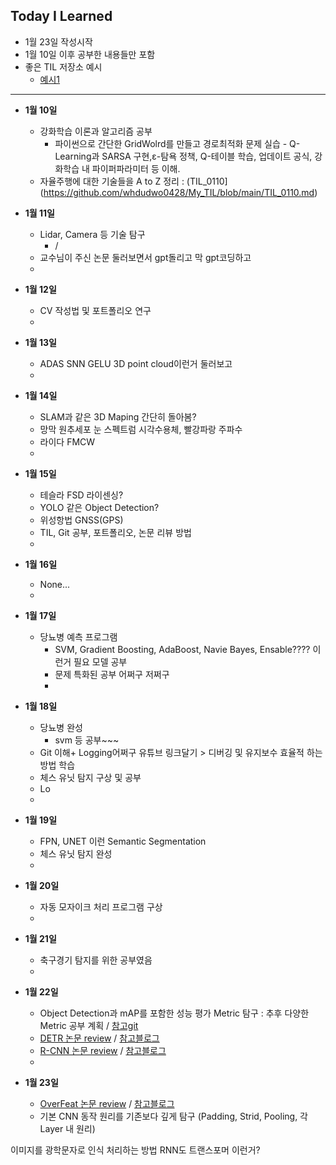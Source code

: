 ## Today I Learned
- 1월 23일 작성시작
- 1월 10일 이후 공부한 내용들만 포함
- 좋은 TIL 저장소 예시
    - [예시1](https://github.com/Highjune/TIL)

---
- **1월 10일**
    - 강화학습 이론과 알고리즘 공부
        - 파이썬으로 간단한 GridWolrd를 만들고 경로최적화 문제 실습
              - Q-Learning과 SARSA 구현,ε-탐욕 정책, Q-테이블 학습, 업데이트 공식, 강화학습 내 파이퍼파라미터 등 이해.
    - 자율주행에 대한 기술들을 A to Z 정리 : (TIL_0110](https://github.com/whdudwo0428/My_TIL/blob/main/TIL_0110.md)
          
- **1월 11일**
    - Lidar, Camera 등 기술 탐구
        - /
    - 교수님이 주신 논문 둘러보면서 gpt돌리고 막 gpt코딩하고
    - 
- **1월 12일**
    - CV 작성법 및 포트폴리오 연구
    - 
- **1월 13일**
    - ADAS SNN GELU 3D point cloud이런거 둘러보고
    - 
- **1월 14일**
    - SLAM과 같은 3D Maping 간단히 돌아봄?
    - 망막 원추세포 눈 스펙트럼 시각수용체, 빨강파랑 주파수
    - 라이다 FMCW
    - 
- **1월 15일**
    - 테슬라 FSD 라이센싱?
    - YOLO 같은 Object Detection?
    - 위성항법 GNSS(GPS)
    - TIL, Git 공부, 포트폴리오, 논문 리뷰 방법
    - 
- **1월 16일**
    - None...
    - 
- **1월 17일**
    - 당뇨병 예측 프로그램
        - SVM, Gradient Boosting, AdaBoost, Navie Bayes, Ensable???? 이런거 필요 모델 공부
        - 문제 특화된 공부 어쩌구 저쩌구
        - 
- **1월 18일**
    - 당뇨병 완성
        - svm 등 공부~~~
    - Git 이해+ Logging어쩌구 유튜브 링크달기 > 디버깅 및 유지보수 효율적 하는 방법 학습
    - 체스 유닛 탐지 구상 및 공부
    - Lo
    - 
- **1월 19일**
    - FPN, UNET 이런 Semantic Segmentation
    - 체스 유닛 탐지 완성
    - 
- **1월 20일**
    - 자동 모자이크 처리 프로그램 구상
    - 
- **1월 21일**
    - 축구경기 탐지를 위한 공부였음
    - 
- **1월 22일**
    - Object Detection과 mAP를 포함한 성능 평가 Metric 탐구 : 추후 다양한 Metric 공부 계획 / [참고git](https://github.com/rafaelpadilla/Object-Detection-Metrics)
    - [DETR 논문 review](https://arxiv.org/pdf/2005.12872) / [참고블로그](https://herbwood.tistory.com/26)
    - [R-CNN 논문 review](https://arxiv.org/pdf/1311.2524) / [참고블로그](https://herbwood.tistory.com/5)
    - 
- **1월 23일**
    - [OverFeat 논문 review](https://arxiv.org/pdf/1312.6229) / [참고블로그](https://herbwood.tistory.com/7)
    - 기본 CNN 동작 원리를 기존보다 깊게 탐구 (Padding, Strid, Pooling, 각 Layer 내 원리)






이미지를 광학문자로 인식 처리하는 방법 RNN도 트랜스포머 이런거?
